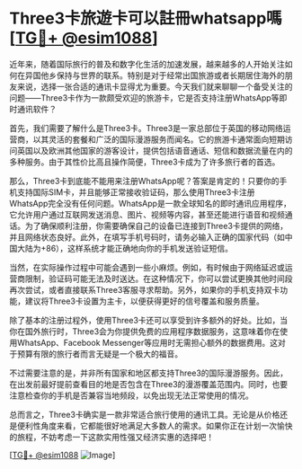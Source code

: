 # Three3卡旅遊卡可以註冊whatsapp嗎 [[TG💪+ @esim1088](https://t.me/s/esim1088)]

近年来，随着国际旅行的普及和数字化生活的加速发展，越来越多的人开始关注如何在异国他乡保持与世界的联系。特别是对于经常出国旅游或者长期居住海外的朋友来说，选择一张合适的通讯卡显得尤为重要。今天我们就来聊聊一个备受关注的问题——Three3卡作为一款颇受欢迎的旅游卡，它是否支持注册WhatsApp等即时通讯软件？

首先，我们需要了解什么是Three3卡。Three3是一家总部位于英国的移动网络运营商，以其灵活的套餐和广泛的国际漫游服务而闻名。它的旅游卡通常面向短期访问英国以及欧洲其他国家的游客设计，提供包括语音通话、短信和数据流量在内的多种服务。由于其性价比高且操作简便，Three3卡成为了许多旅行者的首选。

那么，Three3卡到底能不能用来注册WhatsApp呢？答案是肯定的！只要你的手机支持国际SIM卡，并且能够正常接收验证码，那么使用Three3卡注册WhatsApp完全没有任何问题。WhatsApp是一款全球知名的即时通讯应用程序，它允许用户通过互联网发送消息、图片、视频等内容，甚至还能进行语音和视频通话。为了确保顺利注册，你需要确保自己的设备已连接到Three3卡提供的网络，并且网络状态良好。此外，在填写手机号码时，请务必输入正确的国家代码（如中国大陆为+86），这样系统才能正确地向你的手机发送验证短信。

当然，在实际操作过程中可能会遇到一些小麻烦。例如，有时候由于网络延迟或运营商限制，验证码可能无法及时送达。在这种情况下，你可以尝试更换其他时间段再次尝试，或者直接联系Three3客服寻求帮助。另外，如果你的手机支持双卡功能，建议将Three3卡设置为主卡，以便获得更好的信号覆盖和服务质量。

除了基本的注册过程外，使用Three3卡还可以享受到许多额外的好处。比如，当你在国外旅行时，Three3会为你提供免费的应用程序数据服务，这意味着你在使用WhatsApp、Facebook Messenger等应用时无需担心额外的数据费用。这对于预算有限的旅行者而言无疑是一个极大的福音。

不过需要注意的是，并非所有国家和地区都支持Three3的国际漫游服务。因此，在出发前最好提前查看目的地是否包含在Three3的漫游覆盖范围内。同时，也要注意检查你的手机是否兼容当地频段，以免出现无法正常使用的情况。

总而言之，Three3卡确实是一款非常适合旅行使用的通讯工具。无论是从价格还是便利性角度来看，它都能很好地满足大多数人的需求。如果你正在计划一次愉快的旅程，不妨考虑一下这款实用性强又经济实惠的选择吧！

[[TG💪+ @esim1088](https://t.me/s/esim1088) ![Image](https://i.postimg.cc/4NQfJmqS/Snipaste-2025-05-13-00-14-12.png)]